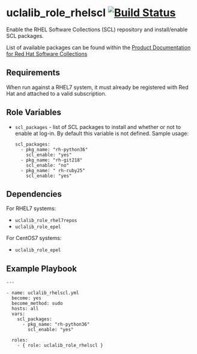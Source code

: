uclalib_role_rhelscl [![Build Status](https://travis-ci.org/UCLALibrary/uclalib_role_rhelscl.svg?branch=master)](https://travis-ci.org/UCLALibrary/uclalib_role_rhelscl)
=========

Enable the RHEL Software Collections (SCL) repository and install/enable SCL packages.

List of available packages can be found within the [Product Documentation for Red Hat Software Collections](https://access.redhat.com/documentation/en-us/red_hat_software_collections)

Requirements
------------

When run against a RHEL7 system, it must already be registered with Red Hat and attached to a valid subscription.

Role Variables
--------------

* `scl_packages` - list of SCL packages to install and whether or not to enable at log-in. By default this variable is not defined. Sample usage:
  ```
  scl_packages:
    - pkg_name: "rh-python36"
      scl_enable: "yes"
    - pkg_name: "rh-git218"
      scl_enable: "no"
    - pkg_name: " rh-ruby25"
      scl_enable: "yes"
  ```

Dependencies
------------

For RHEL7 systems:
* `uclalib_role_rhel7repos`
* `uclalib_role_epel`

For CentOS7 systems:
* `uclalib_role_epel`

Example Playbook
----------------

```
---

- name: uclalib_rhelscl.yml
  become: yes
  become_method: sudo
  hosts: all
  vars:
    scl_packages:
      - pkg_name: "rh-python36"
        scl_enable: "yes"

  roles:
    - { role: uclalib_role_rhelscl }
```
